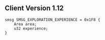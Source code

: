 ## Client Version 1.12

```rust,ignore
smsg SMSG_EXPLORATION_EXPERIENCE = 0x1F8 {
    Area area;    
    u32 experience;    
}

```
